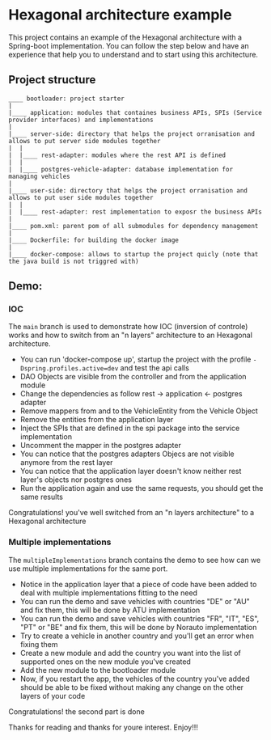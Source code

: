 # Hexagonal architecture example
This project contains an example of the Hexagonal architecture with a Spring-boot implementation.
You can follow the step below and have an experience that help you to understand and to start using this architecture.

## Project structure  
```
____ bootloader: project starter 
|
|____ application: modules that containes business APIs, SPIs (Service provider interfaces) and implementations
|
|____ server-side: directory that helps the project orranisation and allows to put server side modules together
|  |
|  |____ rest-adapter: modules where the rest API is defined
|  |
|  |____ postgres-vehicle-adapter: database implementation for managing vehicles
|
|____ user-side: directory that helps the project orranisation and allows to put user side modules together
|  |
|  |____ rest-adapter: rest implementation to exposr the business APIs
|
|____ pom.xml: parent pom of all submodules for dependency management
|
|____ Dockerfile: for building the docker image
|
|____ docker-compose: allows to startup the project quicly (note that the java build is not triggred with)
```

## Demo:

### IOC
The `main` branch is used to demonstrate how IOC (inversion of controle) works and how to switch from an "n layers" architecture to an Hexagonal architecture.

* You can run 'docker-compose up', startup the project with the profile `-Dspring.profiles.active=dev` and test the api calls
* DAO Objects are visible from the controller and from the application module
* Change the dependencies as follow rest -> application <- postgres adapter
* Remove mappers from and to the VehicleEntity from the Vehicle Object
* Remove the entities from the application layer
* Inject the SPIs that are defined in the spi package into the service implementation
* Uncomment the mapper in the postgres adapter
* You can notice that the postgres adapters Objecs are not visible anymore from the rest layer
* You can notice that the application layer doesn't know neither rest layer's objects nor postgres ones
* Run the application again and use the same requests, you should get the same results

Congratulations! you've well switched from an "n layers architecture" to a Hexagonal architecture


### Multiple implementations
The `multipleImplementations` branch contains the demo to see how can we use multiple implementations for the same port.
* Notice in the application layer that a piece of code have been added to deal with multiple implementations fitting to the need
* You can run the demo and save vehicles with countries "DE" or "AU" and fix them, this will be done by ATU implementation
* You can run the demo and save vehicles with countries "FR", "IT", "ES", "PT" or "BE" and fix them, this will be done by Norauto implementation
* Try to create a vehicle in another country and you'll get an error when fixing them
* Create a new module and add the country you want into the list of supported ones on the new module you've created
* Add the new module to the bootloader module
* Now, if you restart the app, the vehicles of the country you've added should be able to be fixed without making any change on the other layers of your code

Congratulations! the second part is done

Thanks for reading and thanks for youre interest. 
Enjoy!!!